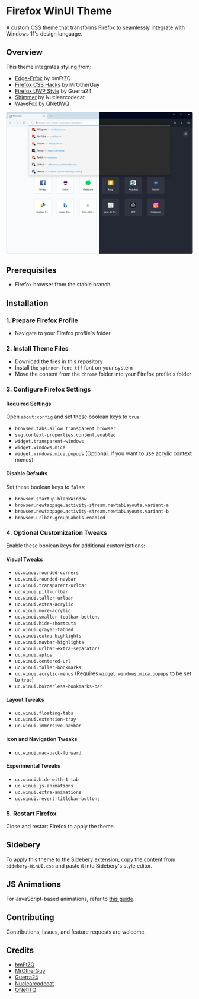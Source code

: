 # Firefox WinUI Theme

A custom CSS theme that transforms Firefox to seamlessly integrate with Windows 11's design language.

## Overview

This theme integrates styling from:
- [Edge-Frfox](https://github.com/bmFtZQ/Edge-FrFox) by bmFtZQ
- [Firefox CSS Hacks](https://github.com/MrOtherGuy/firefox-csshacks) by MrOtherGuy
- [Firefox UWP Style](https://github.com/Guerra24/Firefox-UWP-Style) by Guerra24
- [Shimmer](https://github.com/nuclearcodecat/shimmer) by Nuclearcodecat
- [WaveFox](https://github.com/QNetITQ/WaveFox/) by QNetIWQ

![WinUI Firefox Theme Screenshot](screenshots/WinUI-Firefox.png)

## Prerequisites

- Firefox browser from the stable branch

## Installation

### 1. Prepare Firefox Profile

- Navigate to your Firefox profile's folder

### 2. Install Theme Files

- Download the files in this repository
- Install the `spinner-font.tff` font on your system
- Move the content from the `chrome` folder into your Firefox profile's folder 

### 3. Configure Firefox Settings

#### Required Settings

Open `about:config` and set these boolean keys to `true`:
- `browser.tabs.allow_transparent_browser`
- `svg.context-properties.content.enabled`
- `widget.transparent-windows`
- `widget.windows.mica`
- `widget.windows.mica.popups` (Optional. If you want to use acrylic context menus)

#### Disable Defaults

Set these boolean keys to `false`:
- `browser.startup.blankWindow`
- `browser.newtabpage.activity-stream.newtabLayouts.variant-a`
- `browser.newtabpage.activity-stream.newtabLayouts.variant-b`
- `browser.urlbar.groupLabels.enabled`

### 4. Optional Customization Tweaks

Enable these boolean keys for additional customizations:

#### Visual Tweaks
- `uc.winui.rounded-corners`
- `uc.winui.rounded-navbar`
- `uc.winui.transparent-urlbar`
- `uc.winui.pill-urlbar`
- `uc.winui.taller-urlbar`
- `uc.winui.extra-acrylic`
- `uc.winui.more-acrylic`
- `uc.winui.smaller-toolbar-buttons`
- `uc.winui.hide-shortcuts`
- `uc.winui.grayer-tabbed`
- `uc.winui.extra-highlights`
- `uc.winui.navbar-highlights`
- `uc.winui.urlbar-extra-separators`
- `uc.winui.aptos`
- `uc.winui.centered-url`
- `uc.winui.taller-bookmarks`
- `uc.winui.acrylic-menus` (Requires `widget.windows.mica.popups` to be set to `true`)
- `uc.winui.borderless-bookmarks-bar`

#### Layout Tweaks
- `uc.winui.floating-tabs`
- `uc.winui.extension-tray`
- `uc.winui.immersive-navbar`

#### Icon and Navigation Tweaks
- `uc.winui.mac-back-forward`

#### Experimental Tweaks
- `uc.winui.hide-with-1-tab`
- `uc.winui.js-animations`
- `uc.winui.extra-animations`
- `uc.winui.revert-titlebar-buttons`

### 5. Restart Firefox

Close and restart Firefox to apply the theme.

## Sidebery

To apply this theme to the Sidebery extension, copy the content from `sidebery-WinUI.css` and paste it into Sidebery's style editor.

## JS Animations

For JavaScript-based animations, refer to [this guide](https://github.com/MrOtherGuy/fx-autoconfig).

## Contributing

Contributions, issues, and feature requests are welcome.

## Credits

- [bmFtZQ](https://github.com/bmFtZQ)
- [MrOtherGuy](https://github.com/MrOtherGuy)
- [Guerra24](https://github.com/Guerra24)
- [Nuclearcodecat](https://github.com/nuclearcodecat)
- [QNetITQ](https://github.com/QNetITQ)